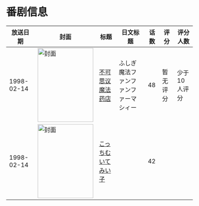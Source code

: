 # 番剧信息

|放送日期|封面|标题|日文标题|话数|评分|评分人数|
|---|---|---|---|---|---|---|
|1998-02-14|<img src="//lain.bgm.tv/pic/cover/c/ae/4c/86432_RVTY2.jpg" alt="封面" style="width:150px;height:200px;object-fit:cover;">|[不可思议魔法药店](https://bangumi.tv/subject/86432)|ふしぎ魔法ファンファンファーマシィー|48|暂无评分|少于10人评分|
|1998-02-14|<img src="//lain.bgm.tv/pic/cover/c/f9/46/188993_vFzao.jpg" alt="封面" style="width:150px;height:200px;object-fit:cover;">|[こっちむいてみい子](https://bangumi.tv/subject/98803)||42|||
